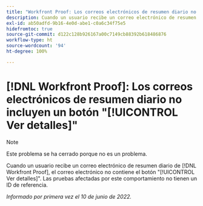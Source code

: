 ```yaml
---
title: "Workfront Proof: Los correos electrónicos de resumen diario no incluyen el botón Ver detalles"
description: Cuando un usuario recibe un correo electrónico de resumen diario de prueba, el correo electrónico no contiene el botón "Ver detalles". Las pruebas afectadas por este comportamiento no tienen un ID de referencia.
exl-id: ab50adfd-9b16-4e0d-abe1-c0a6c34f75e5
hidefromtoc: true
source-git-commit: d122c128b926167a00c7149cb88392b618486876
workflow-type: ht
source-wordcount: '94'
ht-degree: 100%

---
```


# [!DNL Workfront Proof]: Los correos electrónicos de resumen diario no incluyen un botón &quot;[!UICONTROL Ver detalles]&quot;

>[!NOTE]
>
>Este problema se ha cerrado porque no es un problema.

Cuando un usuario recibe un correo electrónico de resumen diario de [!DNL Workfront Proof], el correo electrónico no contiene el botón &quot;[!UICONTROL Ver detalles]&quot;. Las pruebas afectadas por este comportamiento no tienen un ID de referencia.

_Informado por primera vez el 10 de junio de 2022._
